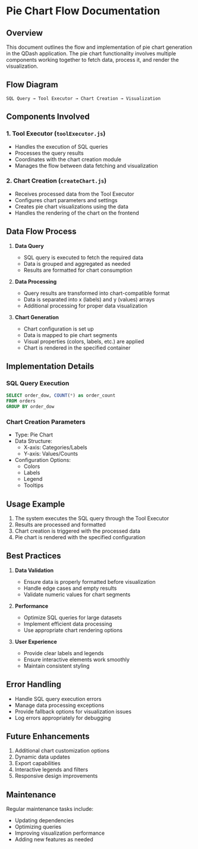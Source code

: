 # Pie Chart Flow Documentation

## Overview
This document outlines the flow and implementation of pie chart generation in the QDash application. The pie chart functionality involves multiple components working together to fetch data, process it, and render the visualization.

## Flow Diagram
```
SQL Query → Tool Executor → Chart Creation → Visualization
```

## Components Involved

### 1. Tool Executor (`toolExecutor.js`)
- Handles the execution of SQL queries
- Processes the query results
- Coordinates with the chart creation module
- Manages the flow between data fetching and visualization

### 2. Chart Creation (`createChart.js`)
- Receives processed data from the Tool Executor
- Configures chart parameters and settings
- Creates pie chart visualizations using the data
- Handles the rendering of the chart on the frontend

## Data Flow Process

1. **Data Query**
   - SQL query is executed to fetch the required data
   - Data is grouped and aggregated as needed
   - Results are formatted for chart consumption

2. **Data Processing**
   - Query results are transformed into chart-compatible format
   - Data is separated into x (labels) and y (values) arrays
   - Additional processing for proper data visualization

3. **Chart Generation**
   - Chart configuration is set up
   - Data is mapped to pie chart segments
   - Visual properties (colors, labels, etc.) are applied
   - Chart is rendered in the specified container

## Implementation Details

### SQL Query Execution
```sql
SELECT order_dow, COUNT(*) as order_count 
FROM orders 
GROUP BY order_dow
```

### Chart Creation Parameters
- Type: Pie Chart
- Data Structure:
  - X-axis: Categories/Labels
  - Y-axis: Values/Counts
- Configuration Options:
  - Colors
  - Labels
  - Legend
  - Tooltips

## Usage Example

1. The system executes the SQL query through the Tool Executor
2. Results are processed and formatted
3. Chart creation is triggered with the processed data
4. Pie chart is rendered with the specified configuration

## Best Practices

1. **Data Validation**
   - Ensure data is properly formatted before visualization
   - Handle edge cases and empty results
   - Validate numeric values for chart segments

2. **Performance**
   - Optimize SQL queries for large datasets
   - Implement efficient data processing
   - Use appropriate chart rendering options

3. **User Experience**
   - Provide clear labels and legends
   - Ensure interactive elements work smoothly
   - Maintain consistent styling

## Error Handling

- Handle SQL query execution errors
- Manage data processing exceptions
- Provide fallback options for visualization issues
- Log errors appropriately for debugging

## Future Enhancements

1. Additional chart customization options
2. Dynamic data updates
3. Export capabilities
4. Interactive legends and filters
5. Responsive design improvements

## Maintenance

Regular maintenance tasks include:
- Updating dependencies
- Optimizing queries
- Improving visualization performance
- Adding new features as needed
